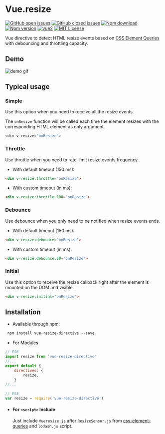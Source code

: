 # Vue.resize

[![GitHub open issues](https://img.shields.io/github/issues/David-Desmaisons/Vue.resize.svg?maxAge=20)](https://github.com/David-Desmaisons/Vue.resize/issues?q=is%3Aopen+is%3Aissue)
[![GitHub closed issues](https://img.shields.io/github/issues-closed/David-Desmaisons/Vue.resize.svg?maxAge=20)](https://github.com/David-Desmaisons/Vue.resize/issues?q=is%3Aissue+is%3Aclosed)
[![Npm download](https://img.shields.io/npm/dt/vue-resize-directive.svg?maxAge=20)](https://www.npmjs.com/package/vue-resize-directive)
[![Npm version](https://img.shields.io/npm/v/vue-resize-directive.svg?maxAge=20)](https://www.npmjs.com/package/vue-resize-directive)
[![vue2](https://img.shields.io/badge/vue-2.x-brightgreen.svg)](https://vuejs.org/)
[![MIT License](https://img.shields.io/github/license/David-Desmaisons/Vue.resize.svg)](https://github.com/David-Desmaisons/Vue.resize/blob/master/LICENSE)

Vue directive to detect HTML resize events based on [CSS Element Queries](https://github.com/marcj/css-element-queries) with debouncing and throttling capacity.

## Demo

![demo gif](vueresize.gif)


## Typical usage

### Simple
Use this option when you need to receive all the resize events.

The `onResize` function will be called each time the element resizes with the corresponding HTML element as only argument.

```javascript
<div v-resize="onResize">
```

### Throttle
Use throttle when you need to rate-limit resize events frequency.


* With default timeout (150 ms):
```HTML
<div v-resize:throttle="onResize">
```

* With custom timeout (in ms):
```HTML
<div v-resize:throttle.100="onResize">
```

### Debounce
Use debounce when you only need to be notified when resize events ends.

* With default timeout (150 ms):
```HTML
<div v-resize:debounce="onResize">
```

* With custom timeout (in ms):
```HTML
<div v-resize:debounce.50="onResize">
```

### Initial
Use this option to receive the resize callback right after the element is mounted on the DOM and visible.

```HTML
<div v-resize.initial="onResize">
```

## Installation

- Available through npm:
``` js
 npm install vue-resize-directive --save
```

- For Modules

``` js
// ES6
import resize from 'vue-resize-directive'
//...
export default {
    directives: {
        resize,
    }
//...
  
// ES5
var resize = require('vue-resize-directive')
```

- #### For `<script>` Include

  Just include `Vueresize.js` after `ResizeSensor.js` from [css-element-queries](https://github.com/marcj/css-element-queries) and `lodash.js` script.<br>
